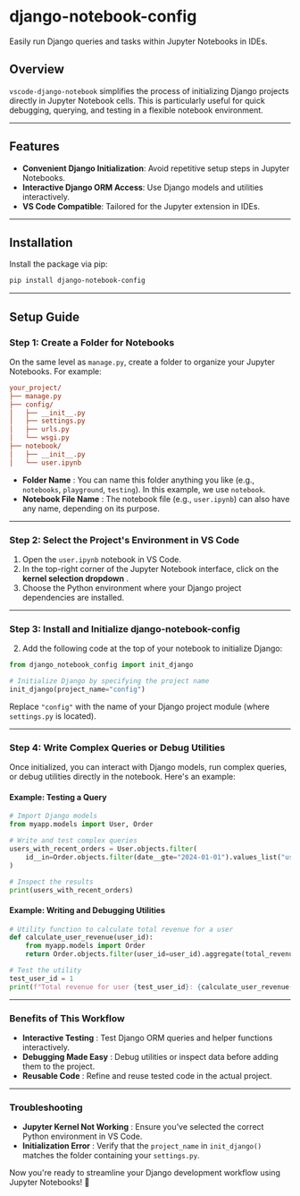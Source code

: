 # django-notebook-config

Easily run Django queries and tasks within Jupyter Notebooks in IDEs.

## Overview

`vscode-django-notebook` simplifies the process of initializing Django projects directly in Jupyter Notebook cells. This is particularly useful for quick debugging, querying, and testing in a flexible notebook environment.

---

## Features

- **Convenient Django Initialization**: Avoid repetitive setup steps in Jupyter Notebooks.
- **Interactive Django ORM Access**: Use Django models and utilities interactively.
- **VS Code Compatible**: Tailored for the Jupyter extension in IDEs.

---

## Installation

Install the package via pip:

```bash
pip install django-notebook-config
```

---

## **Setup Guide**

### Step 1: Create a Folder for Notebooks

On the same level as `manage.py`, create a folder to organize your Jupyter Notebooks. For example:

```ini
your_project/
├── manage.py
├── config/
│   ├── __init__.py
│   ├── settings.py
│   ├── urls.py
│   └── wsgi.py
├── notebook/
│   ├── __init__.py
│   └── user.ipynb
```

* **Folder Name** : You can name this folder anything you like (e.g., `notebooks`, `playground`, `testing`). In this example, we use `notebook`.
* **Notebook File Name** : The notebook file (e.g., `user.ipynb`) can also have any name, depending on its purpose.

---

### Step 2: Select the Project's Environment in VS Code

1. Open the `user.ipynb` notebook in VS Code.
2. In the top-right corner of the Jupyter Notebook interface, click on the  **kernel selection dropdown** .
3. Choose the Python environment where your Django project dependencies are installed.

---

### Step 3: Install and Initialize django-notebook-config

2. Add the following code at the top of your notebook to initialize Django:

```python
from django_notebook_config import init_django

# Initialize Django by specifying the project name
init_django(project_name="config")
```

Replace `"config"` with the name of your Django project module (where `settings.py` is located).

---

### Step 4: Write Complex Queries or Debug Utilities

Once initialized, you can interact with Django models, run complex queries, or debug utilities directly in the notebook. Here's an example:

#### Example: Testing a Query

```python
# Import Django models
from myapp.models import User, Order

# Write and test complex queries
users_with_recent_orders = User.objects.filter(
    id__in=Order.objects.filter(date__gte="2024-01-01").values_list("user_id", flat=True)
)

# Inspect the results
print(users_with_recent_orders)
```

#### Example: Writing and Debugging Utilities

```python
# Utility function to calculate total revenue for a user
def calculate_user_revenue(user_id):
    from myapp.models import Order
    return Order.objects.filter(user_id=user_id).aggregate(total_revenue=Sum("amount"))["total_revenue"]

# Test the utility
test_user_id = 1
print(f"Total revenue for user {test_user_id}: {calculate_user_revenue(test_user_id)}")
```

---

### Benefits of This Workflow

* **Interactive Testing** : Test Django ORM queries and helper functions interactively.
* **Debugging Made Easy** : Debug utilities or inspect data before adding them to the project.
* **Reusable Code** : Refine and reuse tested code in the actual project.

---

### Troubleshooting

* **Jupyter Kernel Not Working** : Ensure you’ve selected the correct Python environment in VS Code.
* __Initialization Error__ : Verify that the `project_name` in `init_django()` matches the folder containing your `settings.py`.

Now you're ready to streamline your Django development workflow using Jupyter Notebooks! 🚀
